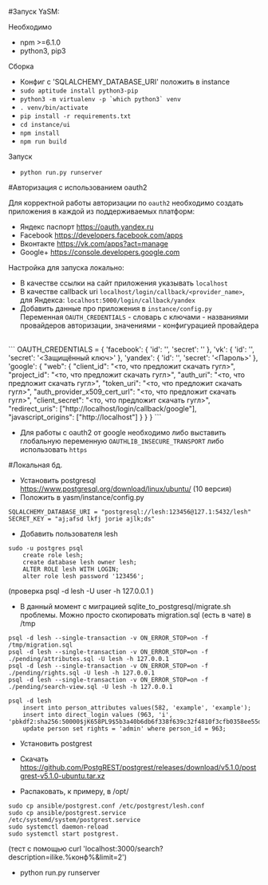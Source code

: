 #Запуск YaSM:

Необходимо
* npm >=6.1.0
* python3, pip3

Сборка
* Конфиг с 'SQLALCHEMY_DATABASE_URI' положить в instance
* ```sudo aptitude install python3-pip```
* ```python3 -m virtualenv -p `which python3` venv```
* ```. venv/bin/activate```
* ```pip install -r requirements.txt``` 
* ```cd instance/ui```
* ```npm install```
* ```npm run build```

Запуск
* ```python run.py runserver```

#Авторизация с использованием oauth2

Для корректной работы авторизации по ```oauth2``` необходимо создать приложения в каждой из поддерживаемых платформ:
* Яндекс паспорт    https://oauth.yandex.ru
* Facebook          https://developers.facebook.com/apps
* Вконтакте         https://vk.com/apps?act=manage
* Google+           https://console.developers.google.com

Настройка для запуска локально:
* В качестве ссылки на сайт приложения указывать ```localhost```
* В качестве callback uri ```localhost/login/callback/<provider_name>```,
<br>для Яндекса: ```localhost:5000/login/callback/yandex```
* Добавить данные про приложения в ```instance/config.py```
<br> Переменная ```OAUTH_CREDENTIALS``` - словарь с ключами - названиями провайдеров авторизации, значениями - конфигурацией провайдера
<br>
```
OAUTH_CREDENTIALS = {
    'facebook': {
        'id': '<App ID>',
        'secret': '<App Secret>'
    },
    'vk': {
        'id': '<ID приложения>',
        'secret': '<Защищённый ключ>'
    },
    'yandex': {
        'id': '<ID>',
        'secret': '<Пароль>'
    },
    'google': {
        "web": {
            "client_id": "<то, что предложит скачать гугл>",
            "project_id": "<то, что предложит скачать гугл>",
            "auth_uri": "<то, что предложит скачать гугл>",
            "token_uri": "<то, что предложит скачать гугл>",
            "auth_provider_x509_cert_url": "<то, что предложит скачать гугл>",
            "client_secret": "<то, что предложит скачать гугл>",
            "redirect_uris": ["http://localhost/login/callback/google"],
            "javascript_origins": ["http://localhost"]
        }
    }
}
```

* Для работы с oauth2 от google необходимо либо выставить глобальную переменную ```OAUTHLIB_INSECURE_TRANSPORT``` либо использовать ```https```




#Локальная бд. 

* Установить postgresql https://www.postgresql.org/download/linux/ubuntu/ (10 версия)
* Положить в yasm/instance/config.py

```
SQLALCHEMY_DATABASE_URI = "postgresql://lesh:123456@127.1:5432/lesh"
SECRET_KEY = "aj;afsd lkfj jorie ajlk;ds"
```
* Добавить пользователя lesh
```
sudo -u postgres psql
    create role lesh;
    create database lesh owner lesh;
    ALTER ROLE lesh WITH LOGIN;
    alter role lesh password '123456';
```

(проверка
    psql -d lesh -U user -h 127.0.0.1
)

* В данный момент с миграцией  sqlite_to_postgresql/migrate.sh проблемы. Можно просто скопировать migration.sql (есть в чате) в /tmp

```
psql -d lesh --single-transaction -v ON_ERROR_STOP=on -f /tmp/migration.sql
psql -d lesh --single-transaction -v ON_ERROR_STOP=on -f ./pending/attributes.sql -U lesh -h 127.0.0.1
psql -d lesh --single-transaction -v ON_ERROR_STOP=on -f ./pending/rights.sql -U lesh -h 127.0.0.1
psql -d lesh --single-transaction -v ON_ERROR_STOP=on -f ./pending/search-view.sql -U lesh -h 127.0.0.1

``` 

```
psql -d lesh
    insert into person_attributes values(582, 'example', 'example');
    insert into direct_login values (963, 'i', 'pbkdf2:sha256:50000$jK658PL9$5b3a40b6db6f338f639c32f4810f3cfb0358ee55d87a89c3f973750467fb7896');
    update person set rights = 'admin' where person_id = 963;
```

* Установить postgrest

* Скачать https://github.com/PostgREST/postgrest/releases/download/v5.1.0/postgrest-v5.1.0-ubuntu.tar.xz
* Распаковать, к примеру, в /opt/

```
sudo cp ansible/postgrest.conf /etc/postgrest/lesh.conf
sudo cp ansible/postgrest.service /etc/systemd/system/postgrest.service
sudo systemctl daemon-reload
sudo systemctl start postgrest.
```

(тест с помощью curl 'localhost:3000/search?description=ilike.%конф%&limit=2')

* python run.py runserver

